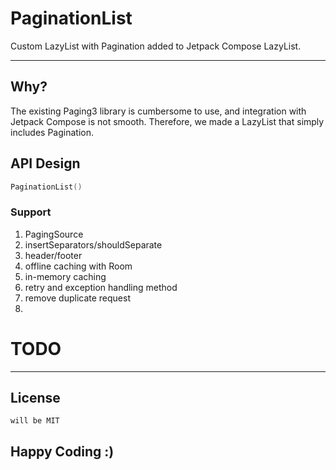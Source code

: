 # PaginationList

Custom LazyList with Pagination added to Jetpack Compose LazyList.

---

## Why?

The existing Paging3 library is cumbersome to use, and integration with Jetpack Compose is not smooth. Therefore, we made a LazyList that simply includes Pagination.

## API Design

```kotlin
PaginationList()
```

### Support

1. PagingSource
2. insertSeparators/shouldSeparate
3. header/footer
4. offline caching with Room
5. in-memory caching
6. retry and exception handling method
7. remove duplicate request
8. 

# TODO

---

## License

```
will be MIT
```

## Happy Coding :)
